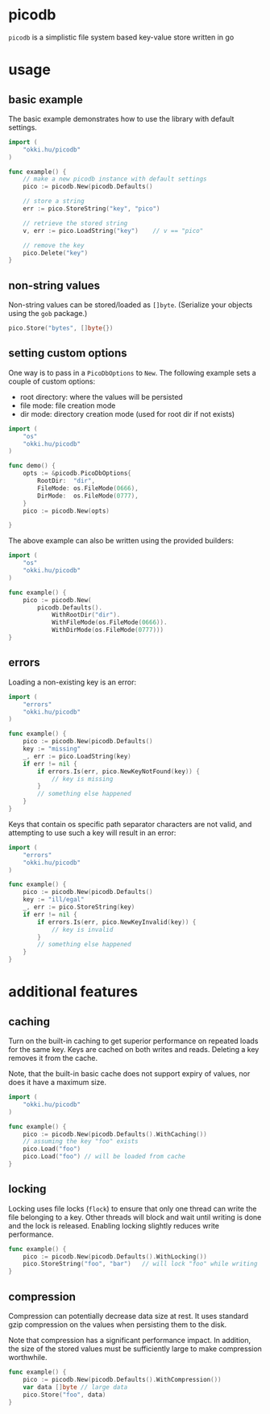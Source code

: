 # picodb

`picodb` is a simplistic file system based key-value store written in go

# usage

## basic example

The basic example demonstrates how to use the library with default settings.

```go
import (
	"okki.hu/picodb"
)

func example() {
    // make a new picodb instance with default settings
    pico := picodb.New(picodb.Defaults()

    // store a string
    err := pico.StoreString("key", "pico")

    // retrieve the stored string
    v, err := pico.LoadString("key")    // v == "pico"

    // remove the key
    pico.Delete("key")
}
```

## non-string values

Non-string values can be stored/loaded as `[]byte`. (Serialize your objects using the `gob` package.)

```go
pico.Store("bytes", []byte{})
```

## setting custom options

One way is to pass in a `PicoDbOptions` to `New`. The following example sets a couple of custom options:

   * root directory: where the values will be persisted
   * file mode: file creation mode
   * dir mode: directory creation mode (used for root dir if not exists)


```go
import (
	"os"
	"okki.hu/picodb"
)

func demo() {
	opts := &picodb.PicoDbOptions{
		RootDir:  "dir",
		FileMode: os.FileMode(0666),
		DirMode:  os.FileMode(0777),
	}
	pico := picodb.New(opts)

}
```

The above example can also be written using the provided builders:

```go
import (
	"os"
	"okki.hu/picodb"
)

func example() {
	pico := picodb.New(
		picodb.Defaults().
			WithRootDir("dir").
			WithFileMode(os.FileMode(0666)).
			WithDirMode(os.FileMode(0777)))	
}
```

## errors

Loading a non-existing key is an error:

```go
import (
	"errors"
	"okki.hu/picodb"
)

func example() {
    pico := picodb.New(picodb.Defaults()
	key := "missing"
    _, err := pico.LoadString(key)
	if err != nil {
		if errors.Is(err, pico.NewKeyNotFound(key)) {
			// key is missing
		}
		// something else happened
	}
}
```

Keys that contain os specific path separator characters are not valid, and attempting to use such a key will result in an error:

```go
import (
	"errors"
	"okki.hu/picodb"
)

func example() {
    pico := picodb.New(picodb.Defaults()
	key := "ill/egal"
    _, err := pico.StoreString(key)
	if err != nil {
		if errors.Is(err, pico.NewKeyInvalid(key)) {
			// key is invalid
		}
		// something else happened
	}
}
```

# additional features

## caching

Turn on the built-in caching to get superior performance on repeated loads for the same key. Keys are cached on both writes and reads. Deleting a key removes it from the cache.

Note, that the built-in basic cache does not support expiry of values, nor does it have a maximum size.

```go
import (
	"okki.hu/picodb"
)

func example() {
	pico := picodb.New(picodb.Defaults().WithCaching())
	// assuming the key "foo" exists
	pico.Load("foo")
	pico.Load("foo") // will be loaded from cache
}
```

## locking

Locking uses file locks (`flock`) to ensure that only one thread can write the file belonging to a key. Other threads will block and wait until writing is done and the lock is released. Enabling locking slightly reduces write performance.

```go
func example() {
    pico := picodb.New(picodb.Defaults().WithLocking())
    pico.StoreString("foo", "bar")   // will lock "foo" while writing
}
```

## compression

Compression can potentially decrease data size at rest. It uses standard gzip compression on the values when persisting them to the disk.

Note that compression has a significant performance impact. In addition, the size of the stored values must be sufficiently large to make compression worthwhile.

```go
func example() {
    pico := picodb.New(picodb.Defaults().WithCompression())
    var data []byte	// large data	
    pico.Store("foo", data)
}
```